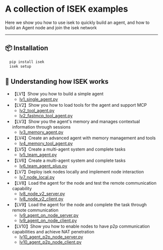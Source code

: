 # A collection of ISEK examples
Here we show you how to use isek to quickly build an agent, and how to build an Agent node and join the isek network

---

## 📦 Installation

```bash
  pip install isek
  isek setup
```

## 🧪 Understanding how ISEK works

- 【LV1】Show you how to build a simple agent
  - [lv1_single_agent.py](lv1_single_agent.py) 
- 【LV2】Show you how to load tools for the agent and support MCP
  - [lv2_tool_agent.py](lv2_tool_agent.py) 
  - [lv2_fastmcp_tool_agent.py](lv2_fastmcp_tool_agent.py)
- 【LV3】Show you the agent's memory and manages contextual information through sessions
  - [lv3_memory_agent.py](lv3_memory_agent.py)
- 【LV4】Create an advanced agent with memory management and tools
  - [lv4_memory_tool_agent.py](lv4_memory_tool_agent.py)
- 【LV5】Create a multi-agent system and complete tasks
  - [lv5_team_agent.py](lv5_team_agent.py)
- 【LV6】Create a multi-agent system and complete tasks
  - [lv6_team_agent_plus.py](lv6_team_agent_plus.py)
- 【LV7】Deploy isek nodes locally and implement node interaction
  - [lv7_node_local.py](lv7_node_local.py)
- 【LV8】Load the agent for the node and test the remote communication capability
  - [lv8_node_v2_server.py](lv8_node_v2_server.py)
  - [lv8_node_v2_client.py](lv8_node_v2_client.py)
- 【LV9】Load the agent for the node and complete the task through remote communication
  - [lv9_agent_on_node_server.py](lv9_agent_on_node_server.py)
  - [lv9_agent_on_node_client.py](lv9_agent_on_node_client.py)
- 【LV10】Show you how to enable nodes to have p2p communication capabilities and achieve NAT penetration
  - [lv10_agent_p2p_node_server.py](lv10_agent_p2p_node_server.py)
  - [lv10_agent_p2p_node_client.py](lv10_agent_p2p_node_client.py)

    